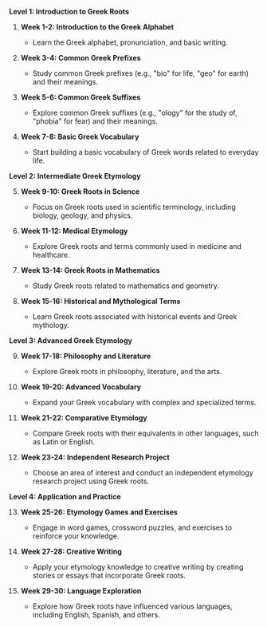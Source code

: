**Level 1: Introduction to Greek Roots**

1. **Week 1-2: Introduction to the Greek Alphabet**
   - Learn the Greek alphabet, pronunciation, and basic writing.

2. **Week 3-4: Common Greek Prefixes**
   - Study common Greek prefixes (e.g., "bio" for life, "geo" for earth) and their meanings.

3. **Week 5-6: Common Greek Suffixes**
   - Explore common Greek suffixes (e.g., "ology" for the study of, "phobia" for fear) and their meanings.

4. **Week 7-8: Basic Greek Vocabulary**
   - Start building a basic vocabulary of Greek words related to everyday life.

**Level 2: Intermediate Greek Etymology**

5. **Week 9-10: Greek Roots in Science**
   - Focus on Greek roots used in scientific terminology, including biology, geology, and physics.

6. **Week 11-12: Medical Etymology**
   - Explore Greek roots and terms commonly used in medicine and healthcare.

7. **Week 13-14: Greek Roots in Mathematics**
   - Study Greek roots related to mathematics and geometry.

8. **Week 15-16: Historical and Mythological Terms**
   - Learn Greek roots associated with historical events and Greek mythology.

**Level 3: Advanced Greek Etymology**

9. **Week 17-18: Philosophy and Literature**
   - Explore Greek roots in philosophy, literature, and the arts.

10. **Week 19-20: Advanced Vocabulary**
    - Expand your Greek vocabulary with complex and specialized terms.

11. **Week 21-22: Comparative Etymology**
    - Compare Greek roots with their equivalents in other languages, such as Latin or English.

12. **Week 23-24: Independent Research Project**
    - Choose an area of interest and conduct an independent etymology research project using Greek roots.

**Level 4: Application and Practice**

13. **Week 25-26: Etymology Games and Exercises**
    - Engage in word games, crossword puzzles, and exercises to reinforce your knowledge.

14. **Week 27-28: Creative Writing**
    - Apply your etymology knowledge to creative writing by creating stories or essays that incorporate Greek roots.

15. **Week 29-30: Language Exploration**
    - Explore how Greek roots have influenced various languages, including English, Spanish, and others.
